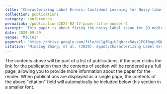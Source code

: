 ```yaml
---
title: "Characterizing Label Errors: Confident Learning for Noisy-labeled Image Segmentation"
collection: publications
category: conferences
permalink: /publication/2024-02-17-paper-title-number-4
excerpt: 'This paper is about fixing the noisy label issue for 2D medical image segmentation.'
date: 2020-09-29
venue: 'MICCAI'
paperurl: 'https://drive.google.com/file/d/1gfGqiUEqhrzx5Avz1FQf0upLMQGNq0wg/view'
citation: 'Minqing Zhang, et al. (2020). &quot;Characterizing Label Errors: Confident Learning for Noisy-labeled Image Segmentation.&quot; <i>MICCAI 2020</i>. 1(3).'
---
```


The contents above will be part of a list of publications, if the user clicks the link for the publication than the contents of section will be rendered as a full page, allowing you to provide more information about the paper for the reader. When publications are displayed as a single page, the contents of the above "citation" field will automatically be included below this section in a smaller font.
